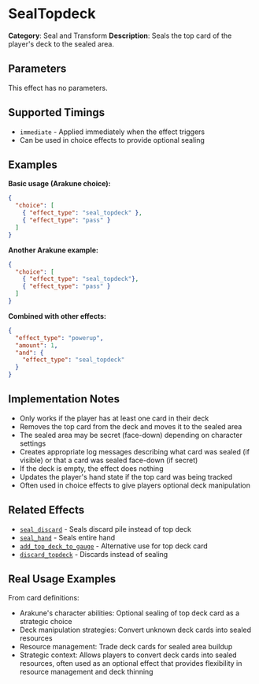 # SealTopdeck

**Category**: Seal and Transform
**Description**: Seals the top card of the player's deck to the sealed area.

## Parameters

This effect has no parameters.

## Supported Timings

- `immediate` - Applied immediately when the effect triggers
- Can be used in choice effects to provide optional sealing

## Examples

**Basic usage (Arakune choice):**
```json
{
  "choice": [
    { "effect_type": "seal_topdeck" },
    { "effect_type": "pass" }
  ]
}
```

**Another Arakune example:**
```json
{
  "choice": [
    { "effect_type": "seal_topdeck"},
    { "effect_type": "pass" }
  ]
}
```

**Combined with other effects:**
```json
{
  "effect_type": "powerup",
  "amount": 1,
  "and": {
    "effect_type": "seal_topdeck"
  }
}
```

## Implementation Notes

- Only works if the player has at least one card in their deck
- Removes the top card from the deck and moves it to the sealed area
- The sealed area may be secret (face-down) depending on character settings
- Creates appropriate log messages describing what card was sealed (if visible) or that a card was sealed face-down (if secret)
- If the deck is empty, the effect does nothing
- Updates the player's hand state if the top card was being tracked
- Often used in choice effects to give players optional deck manipulation

## Related Effects

- [`seal_discard`](seal_discard.md) - Seals discard pile instead of top deck
- [`seal_hand`](seal_hand.md) - Seals entire hand
- [`add_top_deck_to_gauge`](../gauge/add_top_deck_to_gauge.md) - Alternative use for top deck card
- [`discard_topdeck`](../cards/discard_topdeck.md) - Discards instead of sealing

## Real Usage Examples

From card definitions:
- Arakune's character abilities: Optional sealing of top deck card as a strategic choice
- Deck manipulation strategies: Convert unknown deck cards into sealed resources
- Resource management: Trade deck cards for sealed area buildup
- Strategic context: Allows players to convert deck cards into sealed resources, often used as an optional effect that provides flexibility in resource management and deck thinning